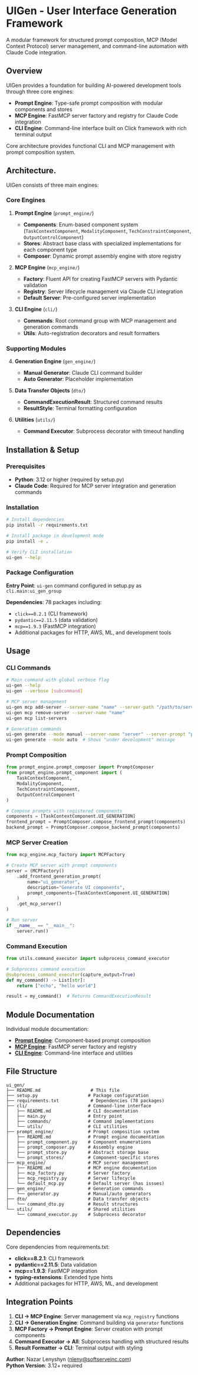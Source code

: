 # UIGen - User Interface Generation Framework

A modular framework for structured prompt composition, MCP (Model Context Protocol) server management, and command-line automation with Claude Code integration.

## Overview

UIGen provides a foundation for building AI-powered development tools through three core engines:

- **Prompt Engine**: Type-safe prompt composition with modular components and stores
- **MCP Engine**: FastMCP server factory and registry for Claude Code integration  
- **CLI Engine**: Command-line interface built on Click framework with rich terminal output

Core architecture provides functional CLI and MCP management with prompt composition system.

## Architecture.

UIGen consists of three main engines:

### Core Engines

1. **Prompt Engine** (`prompt_engine/`)
   - **Components**: Enum-based component system (`TaskContextComponent`, `ModalityComponent`, `TechConstraintComponent`, `OutputControlComponent`)
   - **Stores**: Abstract base class with specialized implementations for each component type
   - **Composer**: Dynamic prompt assembly engine with store registry

2. **MCP Engine** (`mcp_engine/`)
   - **Factory**: Fluent API for creating FastMCP servers with Pydantic validation
   - **Registry**: Server lifecycle management via Claude CLI integration
   - **Default Server**: Pre-configured server implementation

3. **CLI Engine** (`cli/`)
   - **Commands**: Root command group with MCP management and generation commands
   - **Utils**: Auto-registration decorators and result formatters

### Supporting Modules

4. **Generation Engine** (`gen_engine/`)
   - **Manual Generator**: Claude CLI command builder
   - **Auto Generator**: Placeholder implementation

5. **Data Transfer Objects** (`dto/`)
   - **CommandExecutionResult**: Structured command results
   - **ResultStyle**: Terminal formatting configuration

6. **Utilities** (`utils/`)
   - **Command Executor**: Subprocess decorator with timeout handling

## Installation & Setup

### Prerequisites

- **Python**: 3.12 or higher (required by setup.py)
- **Claude Code**: Required for MCP server integration and generation commands

### Installation

```bash
# Install dependencies
pip install -r requirements.txt

# Install package in development mode
pip install -e .

# Verify CLI installation
ui-gen --help
```

### Package Configuration

**Entry Point**: `ui-gen` command configured in setup.py as `cli.main:ui_gen_group`

**Dependencies**: 78 packages including:
- `click==8.2.1` (CLI framework)  
- `pydantic==2.11.5` (data validation)
- `mcp==1.9.3` (FastMCP integration)
- Additional packages for HTTP, AWS, ML, and development tools

## Usage

### CLI Commands

```bash
# Main command with global verbose flag
ui-gen --help
ui-gen --verbose [subcommand]

# MCP server management
ui-gen mcp add-server --server-name "name" --server-path "/path/to/server.py"
ui-gen mcp remove-server --server-name "name"
ui-gen mcp list-servers

# Generation commands
ui-gen generate --mode manual --server-name "server" --server-prompt "prompt" --user-prompt "input" --allowed-tools "tools"
ui-gen generate --mode auto  # Shows "under development" message
```

### Prompt Composition

```python
from prompt_engine.prompt_composer import PromptComposer
from prompt_engine.prompt_component import (
    TaskContextComponent,
    ModalityComponent,
    TechConstraintComponent,
    OutputControlComponent
)

# Compose prompts with registered components
components = [TaskContextComponent.UI_GENERATION]
frontend_prompt = PromptComposer.compose_frontend_prompt(components)
backend_prompt = PromptComposer.compose_backend_prompt(components)
```

### MCP Server Creation

```python
from mcp_engine.mcp_factory import MCPFactory

# Create MCP server with prompt components
server = (MCPFactory()
    .add_frontend_generation_prompt(
        name="ui_generator",
        description="Generate UI components",
        prompt_components=[TaskContextComponent.UI_GENERATION]
    )
    .get_mcp_server()
)

# Run server
if __name__ == "__main__":
    server.run()
```

### Command Execution

```python
from utils.command_executor import subprocess_command_executor

# Subprocess command execution
@subprocess_command_executor(capture_output=True)
def my_command() -> List[str]:
    return ["echo", "hello world"]

result = my_command()  # Returns CommandExecutionResult
```


## Module Documentation

Individual module documentation:

- **[Prompt Engine](prompt_engine/README.md)**: Component-based prompt composition
- **[MCP Engine](mcp_engine/README.md)**: FastMCP server factory and registry  
- **[CLI Engine](cli/README.md)**: Command-line interface and utilities

## File Structure

```
ui_gen/
├── README.md                   # This file
├── setup.py                   # Package configuration
├── requirements.txt            # Dependencies (78 packages)
├── cli/                       # Command-line interface
│   ├── README.md              # CLI documentation
│   ├── main.py                # Entry point
│   ├── commands/              # Command implementations
│   └── utils/                 # CLI utilities
├── prompt_engine/             # Prompt composition system
│   ├── README.md              # Prompt engine documentation
│   ├── prompt_component.py    # Component enumerations
│   ├── prompt_composer.py     # Assembly engine
│   ├── prompt_store.py        # Abstract storage base
│   └── prompt_stores/         # Component-specific stores
├── mcp_engine/                # MCP server management
│   ├── README.md              # MCP engine documentation
│   ├── mcp_factory.py         # Server factory
│   ├── mcp_registry.py        # Server lifecycle
│   └── default_mcp.py         # Default server (has issues)
├── gen_engine/                # Generation commands
│   └── generator.py           # Manual/auto generators
├── dto/                       # Data transfer objects
│   └── command_dto.py         # Result structures
└── utils/                     # Shared utilities
    └── command_executor.py    # Subprocess decorator
```

## Dependencies

Core dependencies from requirements.txt:
- **click==8.2.1**: CLI framework
- **pydantic==2.11.5**: Data validation  
- **mcp==1.9.3**: FastMCP integration
- **typing-extensions**: Extended type hints
- Additional packages for HTTP, AWS, ML, and development

## Integration Points

1. **CLI → MCP Engine**: Server management via `mcp_registry` functions
2. **CLI → Generation Engine**: Command building via `generator` functions  
3. **MCP Factory → Prompt Engine**: Server creation with prompt components
4. **Command Executor → All**: Subprocess handling with structured results
5. **Result Formatter → CLI**: Terminal output with styling

**Author**: Nazar Lenyshyn (nleny@softserveinc.com)  
**Python Version**: 3.12+ required